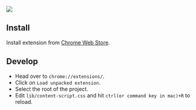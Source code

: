 ![](https://dl.dropboxusercontent.com/u/30162278/shot.png)

Install
---

Install extension from [Chrome Web Store](https://chrome.google.com/webstore/detail/upworkcom-fix/lkfkmclgcbiiimloolgamcfcdlhecfpa?hl=en-US&gl=001).

Develop
---

- Head over to `chrome://extensions/`.
- Click on `Load unpacked extension`.
- Select the root of the project.
- Edit `lib/content-script.css` and hit `ctrl(or command key in mac)+R` to reload.
